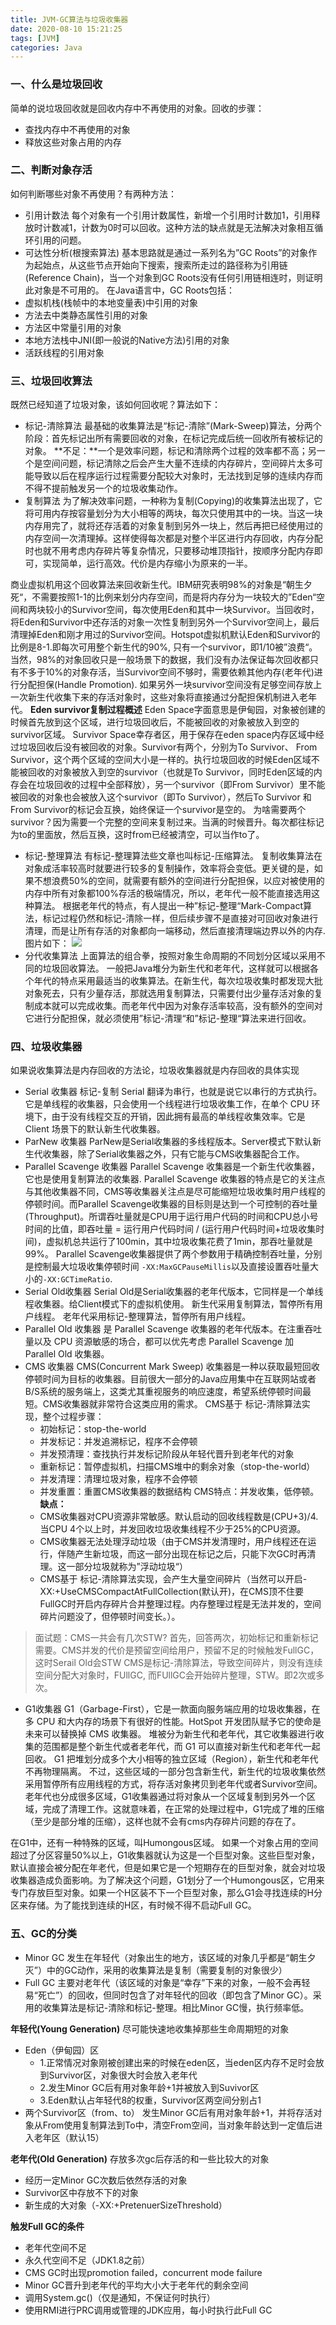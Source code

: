 ```yaml
---
title: JVM-GC算法与垃圾收集器
date: 2020-08-10 15:21:25
tags: [JVM]
categories: Java
---
```

### 一、什么是垃圾回收
简单的说垃圾回收就是回收内存中不再使用的对象。回收的步骤：
+ 查找内存中不再使用的对象
+ 释放这些对象占用的内存

### 二、判断对象存活
如何判断哪些对象不再使用？有两种方法：
+ 引用计数法
每个对象有一个引用计数属性，新增一个引用时计数加1，引用释放时计数减1，计数为0时可以回收。这种方法的缺点就是无法解决对象相互循环引用的问题。
+ 可达性分析(根搜索算法)
基本思路就是通过一系列名为”GC Roots”的对象作为起始点，从这些节点开始向下搜索，搜索所走过的路径称为引用链(Reference Chain)，当一个对象到GC Roots没有任何引用链相连时，则证明此对象是不可用的。
在Java语言中，GC Roots包括：
+ 虚拟机栈(栈帧中的本地变量表)中引用的对象
+ 方法去中类静态属性引用的对象
+ 方法区中常量引用的对象
+ 本地方法栈中JNI(即一般说的Native方法)引用的对象
+ 活跃线程的引用对象

### 三、垃圾回收算法
既然已经知道了垃圾对象，该如何回收呢？算法如下：
+ 标记-清除算法
最基础的收集算法是“标记-清除”(Mark-Sweep)算法，分两个阶段：首先标记出所有需要回收的对象，在标记完成后统一回收所有被标记的对象。
**不足：**一个是效率问题，标记和清除两个过程的效率都不高；另一个是空间问题，标记清除之后会产生大量不连续的内存碎片，空间碎片太多可能导致以后在程序运行过程需要分配较大对象时，无法找到足够的连续内存而不得不提前触发另一个的垃圾收集动作。
+ 复制算法
为了解决效率问题，一种称为复制(Copying)的收集算法出现了，它将可用内存按容量划分为大小相等的两块，每次只使用其中的一块。当这一块内存用完了，就将还存活着的对象复制到另外一块上，然后再把已经使用过的内存空间一次清理掉。这样使得每次都是对整个半区进行内存回收，内存分配时也就不用考虑内存碎片等复杂情况，只要移动堆顶指针，按顺序分配内存即可，实现简单，运行高效。代价是内存缩小为原来的一半。

商业虚拟机用这个回收算法来回收新生代。IBM研究表明98%的对象是“朝生夕死“，不需要按照1-1的比例来划分内存空间，而是将内存分为一块较大的”Eden“空间和两块较小的Survivor空间，每次使用Eden和其中一块Survivor。当回收时，将Eden和Survivor中还存活的对象一次性复制到另外一个Survivor空间上，最后清理掉Eden和刚才用过的Survivor空间。Hotspot虚拟机默认Eden和Survivor的比例是8-1.即每次可用整个新生代的90%, 只有一个survivor，即1/10被”浪费“。当然，98%的对象回收只是一般场景下的数据，我们没有办法保证每次回收都只有不多于10%的对象存活，当Survivor空间不够时，需要依赖其他内存(老年代)进行分配担保(Handle Promotion).
如果另外一块survivor空间没有足够空间存放上一次新生代收集下来的存活对象时，这些对象将直接通过分配担保机制进入老年代。
**Eden survivor复制过程概述**
Eden Space字面意思是伊甸园，对象被创建的时候首先放到这个区域，进行垃圾回收后，不能被回收的对象被放入到空的survivor区域。
Survivor Space幸存者区，用于保存在eden space内存区域中经过垃圾回收后没有被回收的对象。Survivor有两个，分别为To Survivor、 From Survivor，这个两个区域的空间大小是一样的。执行垃圾回收的时候Eden区域不能被回收的对象被放入到空的survivor（也就是To Survivor，同时Eden区域的内存会在垃圾回收的过程中全部释放），另一个survivor（即From Survivor）里不能被回收的对象也会被放入这个survivor（即To Survivor），然后To Survivor 和 From Survivor的标记会互换，始终保证一个survivor是空的。
为啥需要两个survivor？因为需要一个完整的空间来复制过来。当满的时候晋升。每次都往标记为to的里面放，然后互换，这时from已经被清空，可以当作to了。
+ 标记-整理算法
有标记-整理算法些文章也叫标记-压缩算法。
复制收集算法在对象成活率较高时就要进行较多的复制操作，效率将会变低。更关键的是，如果不想浪费50%的空间，就需要有额外的空间进行分配担保，以应对被使用的内存中所有对象都100%存活的极端情况，所以，老年代一般不能直接选用这种算法。
根据老年代的特点，有人提出一种”标记-整理“Mark-Compact算法，标记过程仍然和标记-清除一样，但后续步骤不是直接对可回收对象进行清理，而是让所有存活的对象都向一端移动，然后直接清理端边界以外的内存.
图片如下：
![](标记整理算法.png)
+ 分代收集算法
上面算法的组合拳，按照对象生命周期的不同划分区域以采用不同的垃圾回收算法。
一般把Java堆分为新生代和老年代，这样就可以根据各个年代的特点采用最适当的收集算法。在新生代，每次垃圾收集时都发现大批对象死去，只有少量存活，那就选用复制算法，只需要付出少量存活对象的复制成本就可以完成收集。而老年代中因为对象存活率较高，没有额外的空间对它进行分配担保，就必须使用”标记-清理“和”标记-整理“算法来进行回收。

### 四、垃圾收集器
如果说收集算法是内存回收的方法论，垃圾收集器就是内存回收的具体实现
+ Serial 收集器
标记-复制
Serial 翻译为串行，也就是说它以串行的方式执行。
它是单线程的收集器，只会使用一个线程进行垃圾收集工作，在单个 CPU 环境下，由于没有线程交互的开销，因此拥有最高的单线程收集效率。它是 Client 场景下的默认新生代收集器。
+  ParNew 收集器
ParNew是Serial收集器的多线程版本。Server模式下默认新生代收集器，除了Serial收集器之外，只有它能与CMS收集器配合工作。
+ Parallel Scavenge 收集器
Parallel Scavenge 收集器是一个新生代收集器，它也是使用复制算法的收集器.
Parallel Scavenge 收集器的特点是它的关注点与其他收集器不同，CMS等收集器关注点是尽可能缩短垃圾收集时用户线程的停顿时间。而Parallel Scavenge收集器的目标则是达到一个可控制的吞吐量(Throughput)。所谓吞吐量就是CPU用于运行用户代码的时间和CPU总小号时间的比值，即吞吐量 = 运行用户代码时间 / (运行用户代码时间+垃圾收集时间)，虚拟机总共运行了100min，其中垃圾收集花费了1min，那吞吐量就是99%。
Parallel Scavenge收集器提供了两个参数用于精确控制吞吐量，分别是控制最大垃圾收集停顿时间 `-XX:MaxGCPauseMillis`以及直接设置吞吐量大小的`-XX:GCTimeRatio`.
+ Serial Old收集器
Serial Old是Serial收集器的老年代版本，它同样是一个单线程收集器。给Client模式下的虚拟机使用。
新生代采用复制算法，暂停所有用户线程。
老年代采用标记-整理算法，暂停所有用户线程。
+ Parallel Old 收集器
是 Parallel Scavenge 收集器的老年代版本。在注重吞吐量以及 CPU 资源敏感的场合，都可以优先考虑 Parallel Scavenge 加 Parallel Old 收集器。
+ CMS 收集器
CMS(Concurrent Mark Sweep) 收集器是一种以获取最短回收停顿时间为目标的收集器。目前很大一部分的Java应用集中在互联网站或者B/S系统的服务端上，这类尤其重视服务的响应速度，希望系统停顿时间最短。CMS收集器就非常符合这类应用的需求。
CMS基于 标记-清除算法实现，整个过程步骤：
	+ 初始标记：stop-the-world
	+ 并发标记：并发追溯标记，程序不会停顿
	+ 并发预清理：查找执行并发标记阶段从年轻代晋升到老年代的对象
	+ 重新标记：暂停虚拟机，扫描CMS堆中的剩余对象（stop-the-world）
	+ 并发清理：清理垃圾对象，程序不会停顿
	+ 并发重置：重置CMS收集器的数据结构
CMS特点：并发收集，低停顿。
**缺点：**
	+ CMS收集器对CPU资源非常敏感。默认启动的回收线程数是(CPU+3)/4. 当CPU 4个以上时，并发回收垃圾收集线程不少于25%的CPU资源。
	+ CMS收集器无法处理浮动垃圾（由于CMS并发清理时，用户线程还在运行，伴随产生新垃圾，而这一部分出现在标记之后，只能下次GC时再清理。这一部分垃圾就称为”浮动垃圾“）
	+ CMS基于 标记-清除算法实现，会产生大量空间碎片（当然可以开启-XX:+UseCMSCompactAtFullCollection(默认开)，在CMS顶不住要FullGC时开启内存碎片合并整理过程。内存整理过程是无法并发的，空间碎片问题没了，但停顿时间变长。）。

> 面试题：CMS一共会有几次STW?
> 首先，回答两次，初始标记和重新标记需要。CMS并发的代价是预留空间给用户，预留不足的时候触发FullGC，这时Serail Old会STW
> CMS是标记-清除算法，导致空间碎片，则没有连续空间分配大对象时，FUllGC, 而FUllGC会开始碎片整理，STW。即2次或多次。

+ G1收集器
G1（Garbage-First），它是一款面向服务端应用的垃圾收集器，在多 CPU 和大内存的场景下有很好的性能。HotSpot 开发团队赋予它的使命是未来可以替换掉 CMS 收集器。
堆被分为新生代和老年代，其它收集器进行收集的范围都是整个新生代或者老年代，而 G1 可以直接对新生代和老年代一起回收。
G1 把堆划分成多个大小相等的独立区域（Region），新生代和老年代不再物理隔离。
不过，这些区域的一部分包含新生代，新生代的垃圾收集依然采用暂停所有应用线程的方式，将存活对象拷贝到老年代或者Survivor空间。老年代也分成很多区域，G1收集器通过将对象从一个区域复制到另外一个区域，完成了清理工作。这就意味着，在正常的处理过程中，G1完成了堆的压缩（至少是部分堆的压缩），这样也就不会有cms内存碎片问题的存在了。

在G1中，还有一种特殊的区域，叫Humongous区域。 如果一个对象占用的空间超过了分区容量50%以上，G1收集器就认为这是一个巨型对象。这些巨型对象，默认直接会被分配在年老代，但是如果它是一个短期存在的巨型对象，就会对垃圾收集器造成负面影响。为了解决这个问题，G1划分了一个Humongous区，它用来专门存放巨型对象。如果一个H区装不下一个巨型对象，那么G1会寻找连续的H分区来存储。为了能找到连续的H区，有时候不得不启动Full GC。

### 五、GC的分类
+ Minor GC
发生在年轻代（对象出生的地方，该区域的对象几乎都是“朝生夕灭”）中的GC动作，采用的收集算法是复制（需要复制的对象很少）
+ Full GC
主要对老年代（该区域的对象是“幸存”下来的对象，一般不会再轻易“死亡”）的回收，但同时包含了对年轻代的回收（即包含了Minor GC）。采用的收集算法是标记-清除和标记-整理。相比Minor GC慢，执行频率低。


**年轻代(Young Generation)**
尽可能快速地收集掉那些生命周期短的对象
+ Eden（伊甸园）区
	+ 1.正常情况对象刚被创建出来的时候在eden区，当eden区内存不足时会放到Survivor区，对象很大时会放入老年代
	+ 2.发生Minor GC后有用对象年龄+1并被放入到Suvivor区 
	+ 3.Eden默认占年轻代8的权重，Survivor区两空间分别占1
+ 两个Survivor区（from、to）
发生Minor GC后有用对象年龄+1，并将存活对象从From使用复制算法到To中，清空From空间，当对象年龄达到一定值后进入老年区（默认15）

**老年代(Old Generation)**
存放多次gc后存活的和一些比较大的对象
+ 经历一定Minor GC次数后依然存活的对象
+ Survivor区中存放不下的对象
+ 新生成的大对象（-XX:+PretenuerSizeThreshold）


**触发Full GC的条件**
+ 老年代空间不足
+ 永久代空间不足（JDK1.8之前）
+ CMS GC时出现promotion failed，concurrent mode failure
+ Minor GC晋升到老年代的平均大小大于老年代的剩余空间
+ 调用System.gc()（仅是通知，不保证何时执行）
+ 使用RMI进行PRC调用或管理的JDK应用，每小时执行此Full GC


